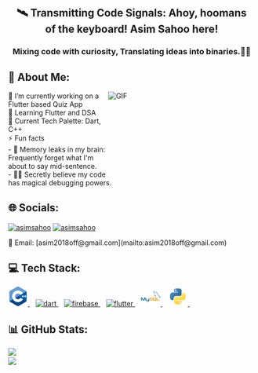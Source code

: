 <h2 align="center">🛰 Transmitting Code Signals: Ahoy, hoomans of the keyboard! Asim Sahoo here!</h1>
<h3 align="center">Mixing code with curiosity, Translating ideas into binaries.🧑‍💻</h3>

## 💫 About Me:
<img align="right" alt="GIF" src="https://media.giphy.com/media/13HgwGsXF0aiGY/giphy.gif" width="300" height="165" />
🔭 I’m currently working on a Flutter based Quiz App <br>🌱 Learning Flutter and DSA<br>🌈 Current Tech Palette: Dart, C++<br>⚡ Fun facts<br>- 🧠 Memory leaks in my brain: Frequently forget what I'm about to say mid-sentence.<br>- 🧙‍♂ Secretly believe my code has magical debugging powers.<br>

## 🌐 Socials:
<p align="left">
<a href="https://linkedin.com/in/asimsahoo" target="blank"><img align="center" src="https://raw.githubusercontent.com/rahuldkjain/github-profile-readme-generator/master/src/images/icons/Social/linked-in-alt.svg" alt="asimsahoo" height="30" width="40" /></a>
<a href="https://www.leetcode.com/asimsahoo" target="blank"><img align="center" src="https://raw.githubusercontent.com/rahuldkjain/github-profile-readme-generator/master/src/images/icons/Social/leet-code.svg" alt="asimsahoo" height="30" width="40" /></a>
</p>
📧 Email: [asim2018off@gmail.com](mailto:asim2018off@gmail.com)

## 💻 Tech Stack:
<p align="left"> 
<a href="https://www.w3schools.com/cpp/" target="_blank" rel="noreferrer"> <img src="https://raw.githubusercontent.com/devicons/devicon/master/icons/cplusplus/cplusplus-original.svg" alt="cplusplus" width="40" height="40"/> </a> &nbsp&nbsp
<a href="https://dart.dev" target="_blank" rel="noreferrer"> <img src="https://www.vectorlogo.zone/logos/dartlang/dartlang-icon.svg" alt="dart" width="40" height="40"/> </a> &nbsp&nbsp
<a href="https://firebase.google.com/" target="_blank" rel="noreferrer"> <img src="https://www.vectorlogo.zone/logos/firebase/firebase-icon.svg" alt="firebase" width="40" height="40"/> </a> &nbsp&nbsp
<a href="https://flutter.dev" target="_blank" rel="noreferrer"> <img src="https://www.vectorlogo.zone/logos/flutterio/flutterio-icon.svg" alt="flutter" width="40" height="40"/> </a> &nbsp&nbsp
<a href="https://www.mysql.com/" target="_blank" rel="noreferrer"> <img src="https://raw.githubusercontent.com/devicons/devicon/master/icons/mysql/mysql-original-wordmark.svg" alt="mysql" width="40" height="40"/> </a> &nbsp&nbsp
<a href="https://www.python.org" target="_blank" rel="noreferrer"> <img src="https://raw.githubusercontent.com/devicons/devicon/master/icons/python/python-original.svg" alt="python" width="40" height="40"/> </a> &nbsp&nbsp
</p>

## 📊 GitHub Stats:
![](https://github-readme-stats.vercel.app/api?username=asim-sahoo&theme=radical&hide_border=true&include_all_commits=true&count_private=false)<br>
![](https://github-readme-stats.vercel.app/api/top-langs/?username=asim-sahoo&theme=radical&hide_border=true&include_all_commits=true&count_private=false&layout=compact)
